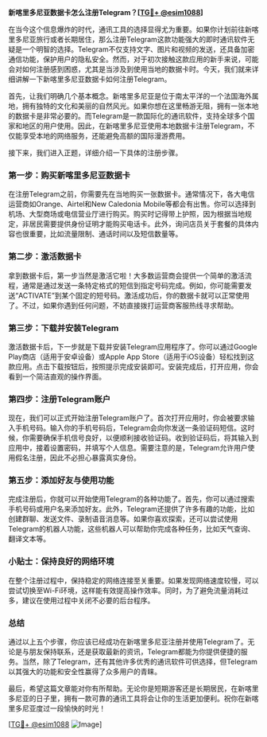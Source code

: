 **新喀里多尼亚数据卡怎么注册Telegram？[[TG💪+ @esim1088](https://t.me/s/esim1088)]**

在当今这个信息爆炸的时代，通讯工具的选择显得尤为重要。如果你计划前往新喀里多尼亚旅行或者长期居住，那么注册Telegram这款功能强大的即时通讯软件无疑是一个明智的选择。Telegram不仅支持文字、图片和视频的发送，还具备加密通信功能，保护用户的隐私安全。然而，对于初次接触这款应用的新手来说，可能会对如何注册感到困惑，尤其是当涉及到使用当地的数据卡时。今天，我们就来详细讲解一下新喀里多尼亚数据卡如何注册Telegram。

首先，让我们明确几个基本概念。新喀里多尼亚是位于南太平洋的一个法国海外属地，拥有独特的文化和美丽的自然风光。如果你想在这里畅游无阻，拥有一张本地的数据卡是非常必要的。而Telegram是一款国际化的通讯软件，支持全球多个国家和地区的用户使用。因此，在新喀里多尼亚使用本地数据卡注册Telegram，不仅能享受本地的网络服务，还能避免高额的国际漫游费用。

接下来，我们进入正题，详细介绍一下具体的注册步骤。

### 第一步：购买新喀里多尼亚数据卡

在注册Telegram之前，你需要先在当地购买一张数据卡。通常情况下，各大电信运营商如Orange、Airtel和New Caledonia Mobile等都会有出售。你可以选择到机场、大型商场或电信营业厅进行购买。购买时记得带上护照，因为根据当地规定，非居民需要提供身份证明才能购买电话卡。此外，询问店员关于套餐的具体内容也很重要，比如流量限制、通话时间以及短信数量等。

### 第二步：激活数据卡

拿到数据卡后，第一步当然是激活它啦！大多数运营商会提供一个简单的激活流程，通常是通过发送一条特定格式的短信到指定号码完成。例如，你可能需要发送“ACTIVATE”到某个固定的短号码。激活成功后，你的数据卡就可以正常使用了。不过，如果你遇到任何问题，不妨直接拨打运营商客服热线寻求帮助。

### 第三步：下载并安装Telegram

激活数据卡后，下一步就是下载并安装Telegram应用程序了。你可以通过Google Play商店（适用于安卓设备）或Apple App Store（适用于iOS设备）轻松找到这款应用。点击下载按钮后，按照提示完成安装即可。安装完成后，打开应用，你会看到一个简洁直观的操作界面。

### 第四步：注册Telegram账户

现在，我们可以正式开始注册Telegram账户了。首次打开应用时，你会被要求输入手机号码。输入你的手机号码后，Telegram会向你发送一条验证码短信。这时候，你需要确保手机信号良好，以便顺利接收验证码。收到验证码后，将其输入到应用中，接着设置密码，并填写个人信息。需要注意的是，Telegram允许用户使用假名注册，因此不必担心暴露真实身份。

### 第五步：添加好友与使用功能

完成注册后，你就可以开始使用Telegram的各种功能了。首先，你可以通过搜索手机号码或用户名来添加好友。此外，Telegram还提供了许多有趣的功能，比如创建群聊、发送文件、录制语音消息等。如果你喜欢探索，还可以尝试使用Telegram的机器人功能，这些机器人可以帮助你完成各种任务，比如天气查询、翻译文本等。

### 小贴士：保持良好的网络环境

在整个注册过程中，保持稳定的网络连接至关重要。如果发现网络速度较慢，可以尝试切换至Wi-Fi环境，这样能有效提高操作效率。同时，为了避免流量消耗过多，建议在使用过程中关闭不必要的后台程序。

### 总结

通过以上五个步骤，你应该已经成功在新喀里多尼亚注册并使用Telegram了。无论是与朋友保持联系，还是获取最新的资讯，Telegram都能为你提供便捷的服务。当然，除了Telegram，还有其他许多优秀的通讯软件可供选择，但Telegram以其强大的功能和安全性赢得了众多用户的青睐。

最后，希望这篇文章能对你有所帮助。无论你是短期游客还是长期居民，在新喀里多尼亚的日子里，拥有一款可靠的通讯工具将会让你的生活更加便利。祝你在新喀里多尼亚度过一段愉快的时光！

[[TG💪+ @esim1088](https://t.me/s/esim1088) ![Image](https://i.postimg.cc/4NQfJmqS/Snipaste-2025-05-13-00-14-12.png)]